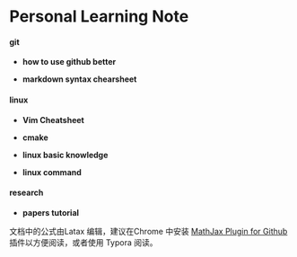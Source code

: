 # Personal Learning Note

#### git

- **how to use github better**

- **markdown syntax chearsheet**

#### linux

- **Vim  Cheatsheet**

- **cmake**

- **linux basic knowledge**

-  **linux command**

#### research

- **papers tutorial**



文档中的公式由Latax 编辑，建议在Chrome 中安装 [MathJax Plugin for Github](https://chrome.google.com/webstore/detail/mathjax-plugin-for-github/ioemnmodlmafdkllaclgeombjnmnbima?utm_source=chrome-app-launcher-info-dialog) 插件以方便阅读，或者使用 Typora 阅读。








